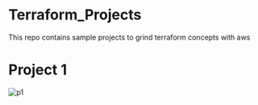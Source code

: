 # Terraform_Projects
This repo contains sample projects to grind terraform concepts with aws

# Project 1
![p1](https://github.com/iam-narasimhasai/Terraform_Projects/assets/149238548/39082663-6028-474f-a8be-be47a92713a5)


